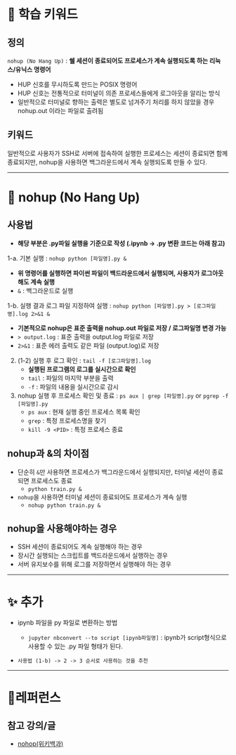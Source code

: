# 🚀 학습 키워드

## 정의

`nohup (No Hang Up)` : **쉘 세션이 종료되어도 프로세스가 계속 실행되도록 하는 리눅스/유닉스 명령어**

- HUP 신호를 무시하도록 만드는 POSIX 명령어
- HUP 신호는 전통적으로 터미널이 의존 프로세스들에게 로그아웃을 알리는 방식
- 일반적으로 터미널로 향하는 출력은 별도로 넘겨주기 처리를 하지 않았을 경우 nohup.out 이라는 파일로 출려됨

## 키워드

일반적으로 사용자가 SSH로 서버에 접속하여 실행한 프로세스는 세션이 종료되면 함께 종료되지만, nohup을 사용하면 백그라운드에서 계속 실행되도록 만들 수 있다.

---

# 📝 nohup (No Hang Up)

## 사용법

- **해당 부분은 .py파일 실행을 기준으로 작성 (.ipynb -> .py 변환 코드는 아래 참고)**

1-a. 기본 실행 : `nohup python [파일명].py &`

- **위 명령어를 실행하면 파이썬 파일이 백드라운드에서 실행되며, 사용자가 로그아웃해도 계속 실행**
- `&` : 백그라운드로 실행

1-b. 실행 결과 로그 파일 지정하여 실행 : `nohup python [파일명].py > [로그파일명].log 2>&1 &`

- **기본적으로 nohup은 표준 출력을 nohup.out 파일로 저장 / 로그파일명 변경 가능**
- `> output.log` : 표준 출력을 output.log 파일로 저장
- `2>&1` : 표준 에러 출력도 같은 파일 (output.log)로 저장

2. (1-2) 실행 후 로그 확인 : `tail -f [로그파일명].log`
   - **실행된 프로그램의 로그를 실시간으로 확인**
   - `tail` : 파일의 마지막 부분을 출력
   - `-f` : 파일의 내용을 실시간으로 감시
3. nohup 실행 후 프로세스 확인 및 종료 : `ps aux | grep [파일명].py` or `pgrep -f [파일명].py`
   - `ps aux` : 현재 실행 중인 프로세스 목록 확인
   - `grep` : 특정 프로세스명을 찾기
   - `kill -9 <PID>` : 특정 프로세스 종료

## nohup과 &의 차이점

- 단순히 `&`만 사용하면 프로세스가 백그라운드에서 실행되지만, 터미널 세션이 종료되면 프로세스도 종료
  - `python train.py &`
- `nohup`을 사용하면 터미널 세션이 종료되어도 프로세스가 계속 실행
  - `nohup python train.py &`

## nohup을 사용해야하는 경우

- SSH 세션이 종료되어도 계속 실행해야 하는 경우
- 장시간 실행되는 스크립트를 백드라운드에서 실행하는 경우
- 서버 유지보수를 위해 로그를 저장하면서 실행해야 하는 경우

---

# ✨ 추가

- ipynb 파일을 py 파일로 변환하는 방법

  - `jupyter nbconvert --to script [ipynb파일명]` : ipynb가 script형식으로 사용할 수 있는 .py 파일 형태가 된다.

- `사용법 (1-b) -> 2 -> 3 순서로 사용하는 것을 추천`

---

# 🔗레퍼런스

## 참고 강의/글

- [nohop(위키백과)](https://ko.wikipedia.org/wiki/Nohup)
